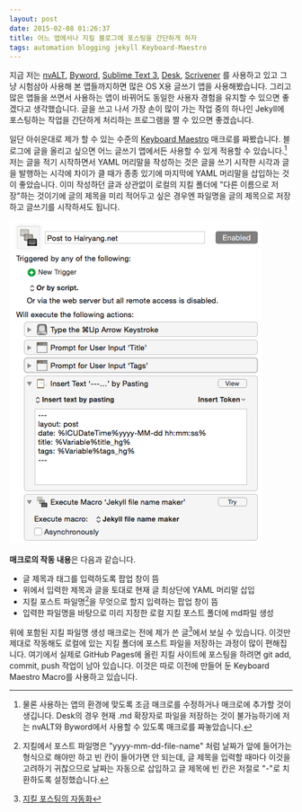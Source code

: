 ```yaml
---
layout: post
date: 2015-02-08 01:26:37
title: 어느 앱에서나 지킬 블로그에 포스팅을 간단하게 하자
tags: automation blogging jekyll Keyboard-Maestro
---
```

지금 저는 [nvALT][0125-0001], [Byword][0125-0002], [Sublime Text 3][0125-0003], [Desk](http://desk.pm), [Scrivener][0125-0004] 를 사용하고 있고 그냥 시험삼아 사용해 본 앱들까지하면 많은 OS X용 글쓰기 앱을 사용해봤습니다. 그리고 많은 앱들을 쓰면서 사용하는 앱이 바뀌어도 동일한 사용자 경험을 유지할 수 있으면 좋겠다고 생각했습니다. 글을 쓰고 나서 가장 손이 많이 가는 작업 중의 하나인 Jekyll에 포스팅하는 작업을 간단하게 처리하는 프로그램을 짤 수 있으면 좋겠습니다.

일단 아쉬운대로 제가 할 수 있는 수준의 [Keyboard Maestro][0125-0005] 매크로를 짜봤습니다. 블로그에 글을 올리고 싶으면 어느 글쓰기 앱에서든 사용할 수 있게 적용할 수 있습니다.[^1] 저는 글을 적기 시작하면서 YAML 머리말을 작성하는 것은 글을 쓰기 시작한 시각과 글을 발행하는 시각에 차이가 클 때가 종종 있기에 마지막에 YAML 머리말을 삽입하는 것이 좋았습니다. 이미 작성하던 글과 상관없이 로컬의 지킬 폴더에 "다른 이름으로 저장"하는 것이기에 글의 제목을 미리 적어두고 싶은 경우엔 파일명을 글의 제목으로 저장하고 글쓰기를 시작하셔도 됩니다.

![Save to Jekyll Keyboard Maestro Macro](/images/save-to-jekyll.png)

**매크로의 작동 내용**은 다음과 같습니다.

* 글 제목과 태그를 입력하도록 팝업 창이 뜸
* 위에서 입력한 제목과 글을 토대로 현재 글 최상단에 YAML 머리말 삽입
* 지킬 포스트 파일명[^2]을 무엇으로 할지 입력하는 팝업 창이 뜸
* 입력한 파일명을 바탕으로 미리 지정한 로컬 지킬 포스트 폴더에 md파일 생성

위에 포함된 지킬 파일명 생성 매크로는 전에 제가 쓴 글[^3]에서 보실 수 있습니다. 이것만 제대로 작동해도 로컬에 있는 지킬 폴더에 포스트 파일을 저장하는 과정이 많이 편해집니다. 여기에서 실제로 GitHub Pages에 올린 지킬 사이트에 포스팅을 하려면 git add, commit, push 작업이 남아 있습니다. 이것은 따로 이전에 만들어 둔 Keyboard Maestro Macro를 사용하고 있습니다.

[^1]: 물론 사용하는 앱의 환경에 맞도록 조금 매크로를 수정하거나 매크로에 추가할 것이 생깁니다. Desk의 경우 현재 .md 확장자로 파일을 저장하는 것이 불가능하기에 저는 nvALT와 Byword에서 사용할 수 있도록 매크로를 짜놓았습니다.

[^2]: 지킬에서 포스트 파일명은 "yyyy-mm-dd-file-name" 처럼 날짜가 앞에 들어가는 형식으로 해야만 하고 빈 칸이 들어가면 안 되는데, 글 제목을 입력할 때마다 이것을 고려하기 귀찮으므로 날짜는 자동으로 삽입하고 글 제목에 빈 칸은 저절로 "-"로 치환하도록 설정했습니다.
 
[0125-0001]: http://brettterpstra.com/projects/nvalt/
[0125-0002]: http://bywordapp.com/
[0125-0003]: http://www.sublimetext.com/3
[0125-0004]: https://www.literatureandlatte.com/
[0125-0005]: http://www.keyboardmaestro.com/


[^3]: [지킬 포스팅의 자동화](http://halryang.net/automation-for-jekyll-posting/)